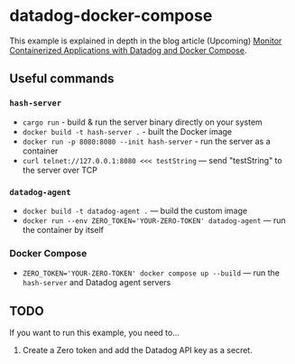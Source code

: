 # datadog-docker-compose

This example is explained in depth in the blog article (Upcoming) [Monitor Containerized Applications with Datadog and Docker Compose](https://www.tryzero.com/blog/monitor-containerized-applications-with-datadog-and-docker-compose).

## Useful commands

### `hash-server`

- `cargo run` - build & run the server binary directly on your system
- `docker build -t hash-server .` - built the Docker image
- `docker run -p 8080:8080 --init hash-server` - run the server as a container
- `curl telnet://127.0.0.1:8080 <<< testString` — send "testString" to the server over TCP

### `datadog-agent`

- `docker build -t datadog-agent .` — build the custom image
- `docker run --env ZERO_TOKEN='YOUR-ZERO-TOKEN' datadog-agent` — run the container by itself

### Docker Compose

- `ZERO_TOKEN='YOUR-ZERO-TOKEN' docker compose up --build` — run the `hash-server` and Datadog agent servers

## TODO

If you want to run this example, you need to...

1. Create a Zero token and add the Datadog API key as a secret.
